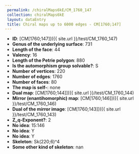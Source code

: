 ```yaml
--- 
 permalink: /chiralMaps6kE/CM_1760_147 
 collection: chiralMaps6kE
 layout: dataEntry
 title: Chiral maps up to 6000 edges - CM[1760;147]
---
```


- **ID**: [CM[1760;147]]({{ site.url }}/test/CM_1760_147)
- **Genus of the underlying surface**: 731
- **Length of the face**: 44
- **Valency**: 16
- **Length of the Petrie polygon**: 880
- **Is the automorphism group solvable?**: S
- **Number of vertices**: 220
- **Number of edges**: 1760
- **Number of faces**: 80
- **The map is self-**: none
- **Dual map**: [CM[1760;144]]({{ site.url }}/test/CM_1760_144)
- **Mirror (enantihomorphic) map**: [CM[1760;146]]({{ site.url }}/test/CM_1760_146)
- **Dual of the mirror image**: [CM[1760;143]]({{ site.url }}/test/CM_1760_143)
- **Z_q-Exponent?**: 2
- **No idea**:  15:146
- **No idea**: Y
- **No idea**: Y
- **Skeleton**: Sk(220;6)^4
- **Some other kind of skeleton**: nan
